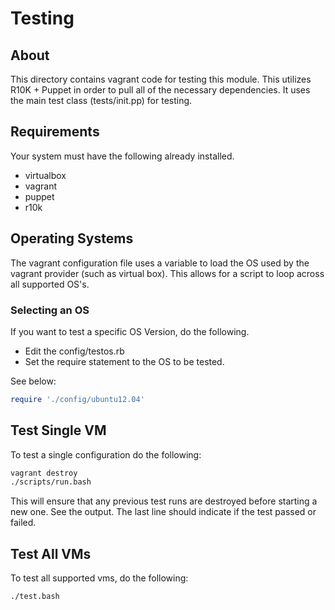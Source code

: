# Testing

## About

This directory contains vagrant code for testing this module.  This utilizes R10K + Puppet in order to pull all of the necessary dependencies.  It uses the main test class (tests/init.pp) for testing.

## Requirements

Your system must have the following already installed.

* virtualbox
* vagrant
* puppet
* r10k

## Operating Systems

The vagrant configuration file uses a variable to load the OS used by the vagrant provider (such as virtual box).   This allows for a script to loop across all supported OS's.

### Selecting an OS

If you want to test a specific OS Version, do the following.

* Edit the config/testos.rb
* Set the require statement to the OS to be tested.

See below:

```ruby
require './config/ubuntu12.04'
```

## Test Single VM

To test a single configuration do the following:

```bash
vagrant destroy
./scripts/run.bash
```

This will ensure that any previous test runs are destroyed before starting a new one.  See the output.  The last line should indicate if the test passed or failed.

## Test All VMs

To test all supported vms, do the following:

```bash
./test.bash
```
